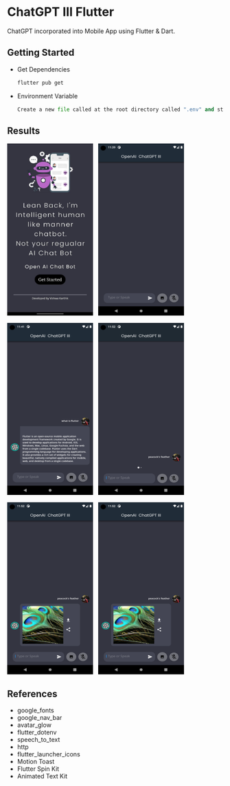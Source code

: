 # ChatGPT III Flutter
ChatGPT incorporated into Mobile App using Flutter & Dart.



## Getting Started

+ Get Dependencies
    ```bash
    flutter pub get
    ```

+ Environment Variable
    ```python
    Create a new file called at the root directory called ".env" and store your API key in string format.
    ```

## Results
<p>
<img src="./results/2.jpg" height="400" width="200" />
&nbsp;
<img src="./results/1.png" height="400" width="200" />
</p>

<p>
<img src="./results/3.png" height="400" width="200" />
&nbsp;
<img src="./results/4.png" height="400" width="200" />
</p>

<p>
<img src="./results/5.png" height="400" width="200" />
&nbsp;
<img src="./results/5.png" height="400" width="200" />
</p>

## References
+ google_fonts <br>
+ google_nav_bar <br>
+ avatar_glow <br>
+ flutter_dotenv <br>
+ speech_to_text <br>
+ http <br>
+ flutter_launcher_icons <br>
+ Motion Toast
+ Flutter Spin Kit
+ Animated Text Kit